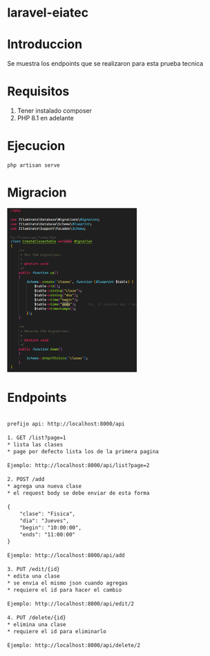 # laravel-eiatec

# Introduccion

Se muestra los endpoints que se realizaron para esta prueba tecnica

# Requisitos
1. Tener instalado composer
2. PHP 8.1 en adelante

# Ejecucion

```
php artisan serve
```

# Migracion

<img
  src="./public/migracion.png"
  alt="Alt text"
  title="Optional title"
  style="display: inline-block; margin: 0 auto; max-width: 300px"/>

# Endpoints

```

prefijo api: http://localhost:8000/api

1. GET /list?page=1 
* lista las clases 
* page por defecto lista los de la primera pagina

Ejemplo: http://localhost:8000/api/list?page=2

2. POST /add
* agrega una nueva clase
* el request body se debe enviar de esta forma

{
	"clase": "Fisica",
	"dia": "Jueves",
	"begin": "10:00:00",
	"ends": "11:00:00"
}

Ejemplo: http://localhost:8000/api/add

3. PUT /edit/{id}
* edita una clase
* se envia el mismo json cuando agregas
* requiere el id para hacer el cambio

Ejemplo: http://localhost:8000/api/edit/2

4. PUT /delete/{id}
* elimina una clase
* requiere el id para eliminarlo

Ejemplo: http://localhost:8000/api/delete/2

```